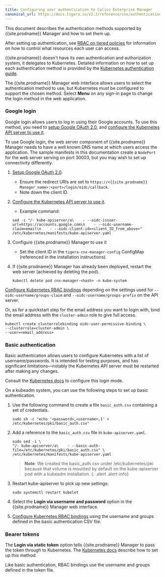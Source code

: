 ```yaml
---
title: Configuring user authentication to Calico Enterprise Manager
canonical_url: https://docs.tigera.io/v2.3/reference/cnx/authentication
---
```


This document describes the authentication methods supported by {{site.prodname}}
Manager and how to set them up.

After setting up authentication, see [RBAC on tiered policies](rbac-tiered-policies)
for information on how to control what resources each user can access.

{{site.prodname}} doesn't have its own authentication and authorization system, it delegates
to Kubernetes.  Detailed information on how to set up each authentication
method is provided by the [Kubernetes authentication guide](https://kubernetes.io/docs/admin/authentication/).

The {{site.prodname}} Manager web interface allows users to select the authentication method
to use, but Kubernetes must be configured to support the chosen method.
Select **Menu** on any sign-in page to change the login method in the web application.

### Google login

Google login allows users to log in using their Google accounts.  To use this
method, you need to [setup Google OAuth 2.0](https://developers.google.com/identity/protocols/OpenIDConnect),
and [configure the Kubernetes API server to use it](https://kubernetes.io/docs/admin/authentication/#configuring-the-api-server).

To use Google login, the web server component of {{site.prodname}} Manager needs
to have a well known DNS name at which users access the application.  The sample
manifests in this documentation create a `NodePort` for the web server
serving on port 30003, but you may wish to set up connectivity differently.

1. [Setup Google OAuth 2.0](https://developers.google.com/identity/protocols/OpenIDConnect).
   - Ensure the redirect URIs are set to `https://<{{site.prodname}} Manager name>:<port>/login/oidc/callback`.
   - Note down the client ID.

2. [Configure the Kubernetes API server to use it](https://kubernetes.io/docs/admin/authentication/#configuring-the-api-server).
   - Example command:
    ```
    sed -i "/- kube-apiserver/a\    - --oidc-issuer-url=https://accounts.google.com\n    - --oidc-username-claim=email\n    - --oidc-client-id=<client_ID_from_above>" /etc/kubernetes/manifests/kube-apiserver.yaml
    ```

3. Configure {{site.prodname}} Manager to use it
   - Set the client ID in the `tigera-cnx-manager-config` ConfigMap (referenced
     in the installation instructions).

4. If {{site.prodname}} Manager has already been deployed, restart the web server (achieved by deleting the pod).

   ```
   kubectl delete pod cnx-manager-<hash> -n kube-system
   ```

[Configure Kubernetes RBAC bindings](rbac-tiered-policies) depending on the settings used for `--oidc-username/groups-claim` and `--oidc-username/groups-prefix` on the API server.

Or, as for a quickstart step for the email address you want to login with, bind the email address with the `cluster-admin` role to give full access.
   ```
   kubectl create clusterrolebinding oidc-user-permissive-binding \
   --clusterrole=cluster-admin \
   --user=<email_address>
   ```

### Basic authentication

Basic authentication allows users to configure Kubernetes with a list of username/passwords.
It is intended for testing purposes, and has significant limitations—notably
the Kubernetes API server must be restarted after making any changes.

Consult the [Kubernetes docs](https://kubernetes.io/docs/admin/authentication/#static-password-file)
to configure this login mode.

On a kubeadm system, you can use the following steps to set up basic authentication.

1. Use the following command to create a file `basic_auth.csv` containing
   a set of credentials.

   ```
   sudo sh -c "echo '<password>,<username>,1' > /etc/kubernetes/pki/basic_auth.csv"
   ```

1. Add a reference to the `basic_auth.csv` file in `kube-apiserver.yaml`.

   ```
   sudo sed -i \
   "/- kube-apiserver/a\    - --basic-auth-file=/etc/kubernetes/pki/basic_auth.csv" \
   /etc/kubernetes/manifests/kube-apiserver.yaml
   ```

   > **Note**: We created the basic_auth.csv under /etc/kubernetes/pki because that volume is
   mounted by default on the kube-apiserver pod with a kubeadm installation.
   {: .alert .alert-info}

1. Restart kube-apiserver to pick up new settings:

   ```
   sudo systemctl restart kubelet
   ```

1. Select the **Login via username and password** option in the {{site.prodname}} 
   Manager web interface.

1. [Configure Kubernetes RBAC bindings](rbac-tiered-policies) using the username and groups defined in the
   basic authentication CSV file.



### Bearer tokens

The **Login via static token** option tells {{site.prodname}} Manager to pass the token through
to Kubernetes. The [Kubernetes docs](https://kubernetes.io/docs/admin/authentication/#static-token-file)
describe how to set up this method.

Like basic authentication, RBAC bindings use the username and groups defined in the token
file.
